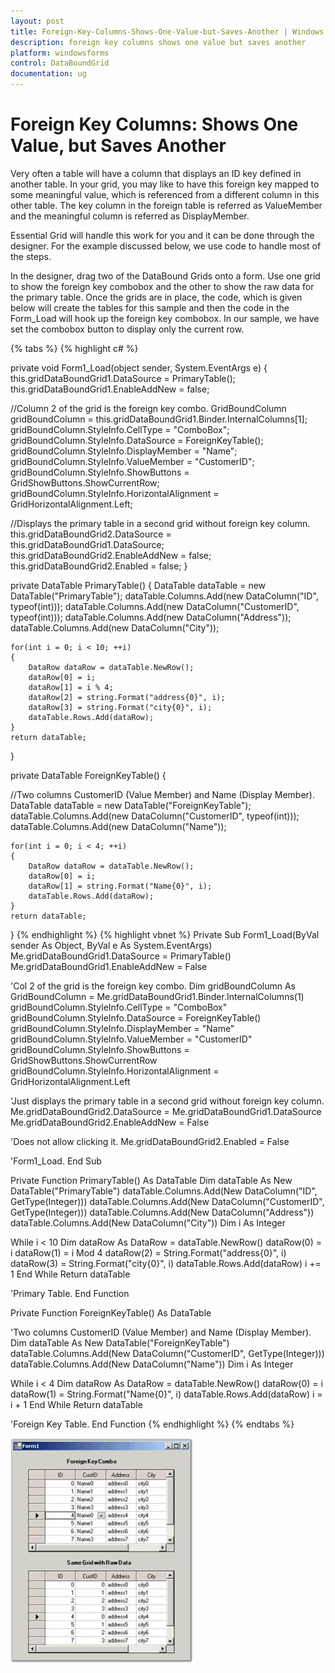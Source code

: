 ```yaml
---
layout: post
title: Foreign-Key-Columns-Shows-One-Value-but-Saves-Another | Windows Forms | Syncfusion
description: foreign key columns shows one value but saves another
platform: windowsforms
control: DataBoundGrid
documentation: ug
---
```


# Foreign Key Columns: Shows One Value, but Saves Another

Very often a table will have a column that displays an ID key defined in another table. In your grid, you may like to have this foreign key mapped to some meaningful value, which is referenced from a different column in this other table. The key column in the foreign table is referred as ValueMember and the meaningful column is referred as DisplayMember. 

Essential Grid will handle this work for you and it can be done through the designer. For the example discussed below, we use code to handle most of the steps.

In the designer, drag two of the DataBound Grids onto a form. Use one grid to show the foreign key combobox and the other to show the raw data for the primary table. Once the grids are in place, the code, which is given below will create the tables for this sample and then the code in the Form_Load will hook up the foreign key combobox. In our sample, we have set the combobox button to display only the current row.

{% tabs %}
{% highlight c# %}

private void Form1_Load(object sender, System.EventArgs e)
{
    this.gridDataBoundGrid1.DataSource = PrimaryTable();
    this.gridDataBoundGrid1.EnableAddNew = false;

//Column 2 of the grid is the foreign key combo.
    GridBoundColumn gridBoundColumn = this.gridDataBoundGrid1.Binder.InternalColumns[1];
    gridBoundColumn.StyleInfo.CellType = "ComboBox";
    gridBoundColumn.StyleInfo.DataSource = ForeignKeyTable();
    gridBoundColumn.StyleInfo.DisplayMember = "Name";
    gridBoundColumn.StyleInfo.ValueMember = "CustomerID";
    gridBoundColumn.StyleInfo.ShowButtons = GridShowButtons.ShowCurrentRow;
    gridBoundColumn.StyleInfo.HorizontalAlignment = GridHorizontalAlignment.Left;

//Displays the primary table in a second grid without foreign key column.
    this.gridDataBoundGrid2.DataSource = this.gridDataBoundGrid1.DataSource;
    this.gridDataBoundGrid2.EnableAddNew = false;
    this.gridDataBoundGrid2.Enabled = false;
}

private DataTable PrimaryTable()
{
    DataTable dataTable = new DataTable("PrimaryTable");
    dataTable.Columns.Add(new DataColumn("ID", typeof(int)));
    dataTable.Columns.Add(new DataColumn("CustomerID", typeof(int)));
    dataTable.Columns.Add(new DataColumn("Address"));
    dataTable.Columns.Add(new DataColumn("City"));

    for(int i = 0; i < 10; ++i)
    {
        DataRow dataRow = dataTable.NewRow();
        dataRow[0] = i;
        dataRow[1] = i % 4;
        dataRow[2] = string.Format("address{0}", i);
        dataRow[3] = string.Format("city{0}", i);
        dataTable.Rows.Add(dataRow);
    }
    return dataTable;
}

private DataTable ForeignKeyTable()
{

//Two columns CustomerID (Value Member) and Name (Display Member).
    DataTable dataTable = new DataTable("ForeignKeyTable");
    dataTable.Columns.Add(new DataColumn("CustomerID", typeof(int)));
    dataTable.Columns.Add(new DataColumn("Name"));

    for(int i = 0; i < 4; ++i)
    {
        DataRow dataRow = dataTable.NewRow();
        dataRow[0] = i;
        dataRow[1] = string.Format("Name{0}", i);
        dataTable.Rows.Add(dataRow);
    }
    return dataTable;
}
{% endhighlight  %}
{% highlight vbnet %}
Private Sub Form1_Load(ByVal sender As Object, ByVal e As System.EventArgs)
Me.gridDataBoundGrid1.DataSource = PrimaryTable()
Me.gridDataBoundGrid1.EnableAddNew = False

'Col 2 of the grid is the foreign key combo.
Dim gridBoundColumn As GridBoundColumn = Me.gridDataBoundGrid1.Binder.InternalColumns(1)
gridBoundColumn.StyleInfo.CellType = "ComboBox"
gridBoundColumn.StyleInfo.DataSource = ForeignKeyTable()
gridBoundColumn.StyleInfo.DisplayMember = "Name"
gridBoundColumn.StyleInfo.ValueMember = "CustomerID"
gridBoundColumn.StyleInfo.ShowButtons = GridShowButtons.ShowCurrentRow
gridBoundColumn.StyleInfo.HorizontalAlignment = GridHorizontalAlignment.Left

'Just displays the primary table in a second grid without foreign key column.
Me.gridDataBoundGrid2.DataSource = Me.gridDataBoundGrid1.DataSource
Me.gridDataBoundGrid2.EnableAddNew = False

'Does not allow clicking it.
Me.gridDataBoundGrid2.Enabled = False

'Form1_Load.
End Sub

Private Function PrimaryTable() As DataTable
Dim dataTable As New DataTable("PrimaryTable")
dataTable.Columns.Add(New DataColumn("ID", GetType(Integer)))
dataTable.Columns.Add(New DataColumn("CustomerID", GetType(Integer)))
dataTable.Columns.Add(New DataColumn("Address"))
dataTable.Columns.Add(New DataColumn("City"))
Dim i As Integer

While i < 10
Dim dataRow As DataRow = dataTable.NewRow()
dataRow(0) = i
dataRow(1) = i Mod 4
dataRow(2) = String.Format("address{0}", i)
dataRow(3) = String.Format("city{0}", i)
dataTable.Rows.Add(dataRow)
i += 1
End While
Return dataTable

'Primary Table.
End Function

Private Function ForeignKeyTable() As DataTable

'Two columns CustomerID (Value Member) and Name (Display Member).
Dim dataTable As New DataTable("ForeignKeyTable")
dataTable.Columns.Add(New DataColumn("CustomerID", GetType(Integer)))
dataTable.Columns.Add(New DataColumn("Name"))
Dim i As Integer

While i < 4
Dim dataRow As DataRow = dataTable.NewRow()
dataRow(0) = i
dataRow(1) = String.Format("Name{0}", i)
dataTable.Rows.Add(dataRow)
i = i + 1
End While
Return dataTable

'Foreign Key Table.
End Function
{% endhighlight  %}
{% endtabs %}

![](Foreign-Key-Columns-Shows-One-Value-but-Saves-Another_images/Foreign-Key-Columns-Shows-One-Value-but-Saves-Another_img1.jpeg) 



